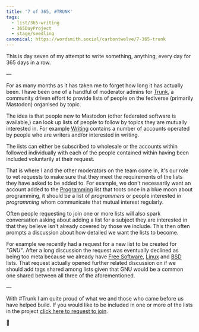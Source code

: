 ```yaml
---
title: '7 of 365, #TRUNK'
tags:
  - list/365-writing
  - 365DayProject
  - stage/seedling
canonical: https://wordsmith.social/carbontwelve/7-365-trunk
---
```



This is day seven of my attempt to write something, anything, every day for 365 days in a row.

—

For as many months as it has taken me to forget how long it has actually been. I have been one of a handful of moderator admins for [Trunk](https://communitywiki.org/trunk), a community driven effort to provide lists of people on the fediverse (primarily Mastodon) organised by topic.

The idea is that people new to Mastodon (other federated software is available,) can look up lists of people to follow by topics they are mutually interested in. For example [Writing](https://communitywiki.org/trunk/grab/Writing) contains a number of accounts operated by people who are writers and/or interested in writing.

The lists can either be subscribed to wholesale or the accounts within followed individually with each of the people contained within having been included voluntarily at their request.

That is where I and the other moderators on the team come in, it's our role to vet requests to make sure that they meet the requirements of the lists they have asked to be added to. For example, we don't necessarily want an account added to the [Programming](https://communitywiki.org/trunk/grab/Programming) list that toots once in a blue moon about programming, it should be a list of _programmers_ or people interested in _programming_ whom communicate that mutual interest regularly.

Often people requesting to join one or more lists will also spark conversation asking about adding a list for a subject they are interested in that they believe isn't already covered by those we include. This then often prompts a discussion about how detailed we want the lists to become.

For example we recently had a request for a new list to be created for _"GNU"_. After a long discussion the request was eventually declined as being too meta because we already have [Free Software](https://communitywiki.org/trunk/grab/Free%20Software), [Linux](https://communitywiki.org/trunk/grab/Linux) and [BSD](https://communitywiki.org/trunk/grab/BSD) lists. That request actually opened further related discussion on if we should add tags shared among lists given that GNU would be a common one shared between all three of the aforementioned.

—

With #Trunk I am quite proud of what we and those who came before us have helped build. If you would like to be included in one or more of the lists in the project [click here to request to join](https://communitywiki.org/trunk/request).

🌻
